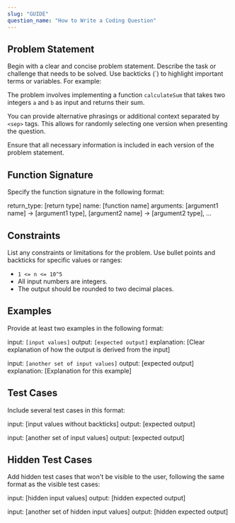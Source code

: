 ```yaml
---
slug: "GUIDE"
question_name: "How to Write a Coding Question"
---
```


## Problem Statement

Begin with a clear and concise problem statement. Describe the task or challenge that needs to be solved. Use backticks (`) to highlight important terms or variables. For example:

The problem involves implementing a function `calculateSum` that takes two integers `a` and `b` as input and returns their sum.

<sep>

You can provide alternative phrasings or additional context separated by `<sep>` tags. This allows for randomly selecting one version when presenting the question.

<sep>

Ensure that all necessary information is included in each version of the problem statement.

## Function Signature

Specify the function signature in the following format:

return_type: [return type]
name: [function name]
arguments: [argument1 name] -> [argument1 type], [argument2 name] -> [argument2 type], ...

## Constraints

List any constraints or limitations for the problem. Use bullet points and backticks for specific values or ranges:

-   `1 <= n <= 10^5`
-   All input numbers are integers.
-   The output should be rounded to two decimal places.

## Examples

Provide at least two examples in the following format:

input: `[input values]`
output: `[expected output]`
explanation: [Clear explanation of how the output is derived from the input]

input: `[another set of input values]`
output: [expected output]
explanation: [Explanation for this example]

## Test Cases

Include several test cases in this format:

input: [input values without backticks]
output: [expected output]

input: [another set of input values]
output: [expected output]

## Hidden Test Cases

Add hidden test cases that won't be visible to the user, following the same format as the visible test cases:

input: [hidden input values]
output: [hidden expected output]

input: [another set of hidden input values]
output: [hidden expected output]
